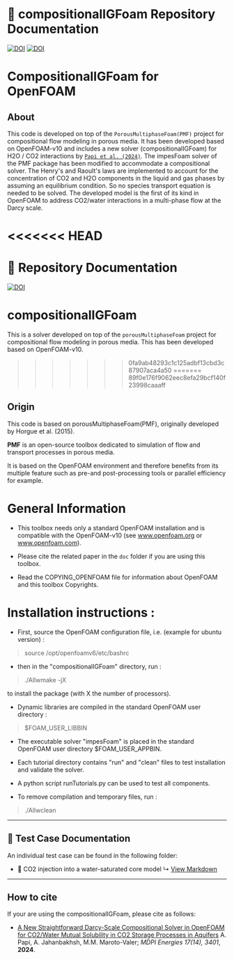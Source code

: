 
# 📌 compositionalIGFoam Repository Documentation

[![DOI](https://img.shields.io/badge/DOI-10.3390/en17143401-blue)](https://www.mdpi.com/1996-1073/17/14/3401)
[![DOI](https://img.shields.io/badge/DOI-10.3390/en17143401-blue)](https://events.interpore.org/event/46/contributions/7161)

# CompositionalIGFoam for OpenFOAM
About
-----

This code is developed on top of the `PorousMultiphaseFoam(PMF)` project for compositional flow modeling in porous media. It has been developed based on OpenFOAM-v10 and includes a new solver (compositionalIGFoam) for H2O / CO2 interactions by [`Papi et al. (2024)`](https://www.mdpi.com/1996-1073/17/14/3401). The impesFoam solver of the PMF package has been modified to accommodate a compositional solver. The Henry's and Raoult's laws are implemented to account for the concentration of CO2 and H2O components in the liquid and gas phases by assuming an equilibrium condition. So no species transport equation is needed to be solved.
The developed model is the first of its kind in OpenFOAM to address CO2/water interactions in a multi-phase flow at the Darcy scale.

<<<<<<< HEAD
=======

# 📌 Repository Documentation

[![DOI](https://img.shields.io/badge/DOI-10.3390/en17143401-blue)](https://events.interpore.org/event/46/contributions/7161/contribution.pdf)


# compositionalIGFoam

This is a solver developed on top of the `porousMultiphaseFoam` project for compositional flow modeling in porous media. This has been developed based on OpenFOAM-v10.
>>>>>>> 0fa9ab48293c1c125adbf13cbd3c87907aca4a50
=======
>>>>>>> 89f0e176f9062eec8efa29bcf140f23998caaaff
## Origin

This code is based on porousMultiphaseFoam(PMF), originally developed by Horgue et al. (2015).

**PMF** is an open-source toolbox dedicated to simulation of flow and transport processes in porous media.

It is based on the OpenFOAM environment and therefore benefits from its multiple feature such as pre-and post-processing tools or parallel efficiency for example.


# General Information

- This toolbox needs only a standard OpenFOAM installation and is compatible with the OpenFOAM-v10
  (see www.openfoam.org or www.openfoam.com).

- Please cite the related paper in the `doc` folder if you are using this
  toolbox.

- Read the COPYING_OPENFOAM file for information about OpenFOAM and this
  toolbox Copyrights.

# Installation instructions :


- First, source the OpenFOAM configuration file, i.e. (example for ubuntu
  version) :

> source /opt/openfoamv6/etc/bashrc

- then in the "compositionalIGFoam" directory, run :

> ./Allwmake -jX

  to install the package (with X the number of processors).

- Dynamic libraries are compiled in the standard OpenFOAM user directory :

> $FOAM_USER_LIBBIN

- The executable solver "impesFoam" is placed in the standard OpenFOAM user
  directory $FOAM_USER_APPBIN.

- Each tutorial directory contains "run" and "clean" files to test installation
  and validate the solver.

- A python script runTutorials.py can be used to test all components.

- To remove compilation and temporary files, run :

> ./Allwclean


---


## 🧪 Test Case Documentation

An individual test case can be found in the following folder:

- 📄 CO2 injection into a water-saturated core model
  ↳ [View Markdown](tutorials/compositionalIGFoam-tutorials/coreInjection/co2InjectionCore)

---

How to cite
---------------

If your are using the compositionalIGFoam, please cite as follows:

- [A New Straightforward Darcy-Scale Compositional Solver in OpenFOAM for CO2/Water Mutual Solubility in CO2 Storage Processes in Aquifers](https://www.mdpi.com/1996-1073/17/14/3401)
  A. Papi, A. Jahanbakhsh, M.M. Maroto-Valer;
  *MDPI Energies  17(14), 3401*, **2024**.
